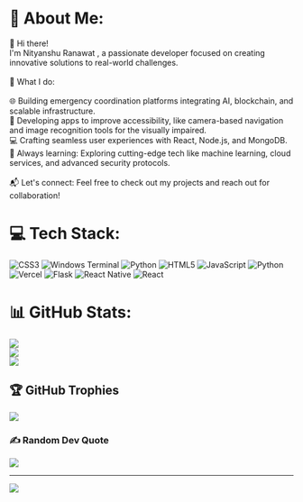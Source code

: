 # 💫 About Me:
👋 Hi there!<br>I'm Nityanshu Ranawat , a passionate developer focused on creating innovative solutions to real-world challenges.<br><br>🌟 What I do:<br><br>🌐 Building emergency coordination platforms integrating AI, blockchain, and scalable infrastructure.<br>🤝 Developing apps to improve accessibility, like camera-based navigation and image recognition tools for the visually impaired.<br>💻 Crafting seamless user experiences with React, Node.js, and MongoDB.<br>🚀 Always learning: Exploring cutting-edge tech like machine learning, cloud services, and advanced security protocols.<br><br>📬 Let's connect: Feel free to check out my projects and reach out for collaboration!


# 💻 Tech Stack:
![CSS3](https://img.shields.io/badge/css3-%231572B6.svg?style=flat-square&logo=css3&logoColor=white) ![Windows Terminal](https://img.shields.io/badge/Windows%20Terminal-%234D4D4D.svg?style=flat-square&logo=windows-terminal&logoColor=white) ![Python](https://img.shields.io/badge/python-3670A0?style=flat-square&logo=python&logoColor=ffdd54) ![HTML5](https://img.shields.io/badge/html5-%23E34F26.svg?style=flat-square&logo=html5&logoColor=white) ![JavaScript](https://img.shields.io/badge/javascript-%23323330.svg?style=flat-square&logo=javascript&logoColor=%23F7DF1E) ![Python](https://img.shields.io/badge/python-3670A0?style=flat-square&logo=python&logoColor=ffdd54) ![Vercel](https://img.shields.io/badge/vercel-%23000000.svg?style=flat-square&logo=vercel&logoColor=white) ![Flask](https://img.shields.io/badge/flask-%23000.svg?style=flat-square&logo=flask&logoColor=white) ![React Native](https://img.shields.io/badge/react_native-%2320232a.svg?style=flat-square&logo=react&logoColor=%2361DAFB) ![React](https://img.shields.io/badge/react-%2320232a.svg?style=flat-square&logo=react&logoColor=%2361DAFB)
# 📊 GitHub Stats:
![](https://github-readme-stats.vercel.app/api?username=nityanshu31&theme=dark&hide_border=false&include_all_commits=true&count_private=false)<br/>
![](https://github-readme-streak-stats.herokuapp.com/?user=nityanshu31&theme=dark&hide_border=false)<br/>
![](https://github-readme-stats.vercel.app/api/top-langs/?username=nityanshu31&theme=dark&hide_border=false&include_all_commits=true&count_private=false&layout=compact)

## 🏆 GitHub Trophies
![](https://github-profile-trophy.vercel.app/?username=nityanshu31&theme=radical&no-frame=false&no-bg=false&margin-w=4)

### ✍️ Random Dev Quote
![](https://quotes-github-readme.vercel.app/api?type=horizontal&theme=radical)

---
[![](https://visitcount.itsvg.in/api?id=nityanshu31&icon=0&color=0)](https://visitcount.itsvg.in)

<!-- Proudly created with GPRM ( https://gprm.itsvg.in ) -->
